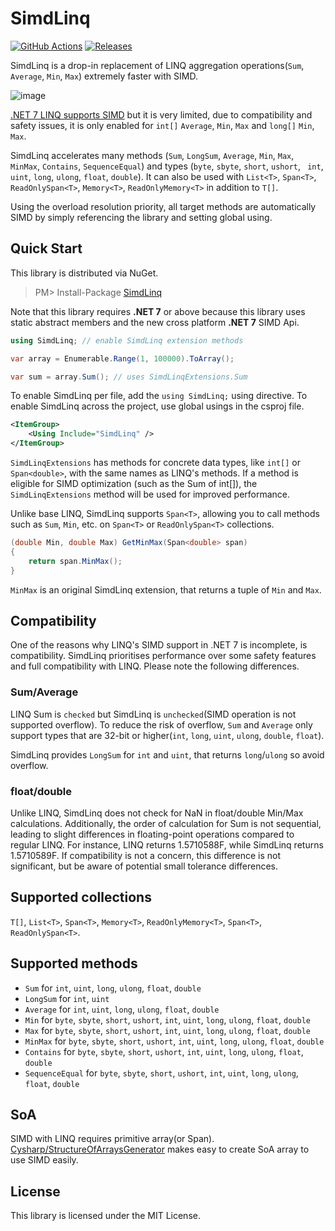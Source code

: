 # SimdLinq
[![GitHub Actions](https://github.com/Cysharp/SimdLinq/workflows/Build-Debug/badge.svg)](https://github.com/Cysharp/SimdLinq/actions) [![Releases](https://img.shields.io/github/release/Cysharp/SimdLinq.svg)](https://github.com/Cysharp/SimdLinq/releases)

SimdLinq is a drop-in replacement of LINQ aggregation operations(`Sum`, `Average`, `Min`, `Max`) extremely faster with SIMD.

![image](https://user-images.githubusercontent.com/46207/215410106-b68d8567-5abf-4aa4-a050-a803b1913187.png)

[.NET 7 LINQ supports SIMD](https://devblogs.microsoft.com/dotnet/performance_improvements_in_net_7/#linq) but it is very limited, due to compatibility and safety issues, it is only enabled for `int[]` `Average`, `Min`, `Max` and `long[]` `Min`, `Max`.

SimdLinq accelerates many methods (`Sum`, `LongSum`, `Average`, `Min`, `Max`, `MinMax`, `Contains`, `SequenceEqual`) and types (`byte`, `sbyte`, `short`, `ushort`, ` int`, `uint`, `long`, `ulong`, `float`, `double`). It can also be used with `List<T>`, `Span<T>`, `ReadOnlySpan<T>`, `Memory<T>`, `ReadOnlyMemory<T>` in addition to `T[]`.

Using the overload resolution priority, all target methods are automatically SIMD by simply referencing the library and setting global using.

Quick Start
---
This library is distributed via NuGet.

> PM> Install-Package [SimdLinq](https://www.nuget.org/packages/SimdLinq)

Note that this library requires **.NET 7** or above because this library uses static abstract members and the new cross platform **.NET 7** SIMD Api.

```csharp
using SimdLinq; // enable SimdLinq extension methods

var array = Enumerable.Range(1, 100000).ToArray();

var sum = array.Sum(); // uses SimdLinqExtensions.Sum
```

To enable SimdLinq per file, add the `using SimdLinq;` using directive. To enable SimdLinq across the project, use global usings in the csproj file.

```xml
<ItemGroup>
    <Using Include="SimdLinq" />
</ItemGroup>
```

`SimdLinqExtensions` has methods for concrete data types, like `int[]` or `Span<double>`, with the same names as LINQ's methods. If a method is eligible for SIMD optimization (such as the Sum of int[]), the `SimdLinqExtensions` method will be used for improved performance.

Unlike base LINQ, SimdLinq supports `Span<T>`, allowing you to call methods such as `Sum`, `Min`, etc. on `Span<T>` or `ReadOnlySpan<T>` collections.

```csharp
(double Min, double Max) GetMinMax(Span<double> span)
{
    return span.MinMax();
}
```

`MinMax` is an original SimdLinq extension, that returns a tuple of `Min` and `Max`.

Compatibility
---
One of the reasons why LINQ's SIMD support in .NET 7 is incomplete, is compatibility. SimdLinq prioritises performance over some safety features and full compatibility with LINQ. Please note the following differences.

### Sum/Average

LINQ Sum is `checked` but SimdLinq is `unchecked`(SIMD operation is not supported overflow). To reduce the risk of overflow, `Sum` and `Average` only support types that are 32-bit or higher(`int`, `long`, `uint`, `ulong`, `double`, `float`).

SimdLinq provides `LongSum` for `int` and `uint`, that returns `long`/`ulong` so avoid overflow.

### float/double

Unlike LINQ, SimdLinq does not check for NaN in float/double Min/Max calculations. Additionally, the order of calculation for Sum is not sequential, leading to slight differences in floating-point operations compared to regular LINQ. For instance, LINQ returns 1.5710588F, while SimdLinq returns 1.5710589F. If compatibility is not a concern, this difference is not significant, but be aware of potential small tolerance differences.

Supported collections
---
`T[]`, `List<T>`, `Span<T>`, `Memory<T>`, `ReadOnlyMemory<T>`, `Span<T>`, `ReadOnlySpan<T>`.

Supported methods
---
* `Sum` for `int`, `uint`, `long`, `ulong`, `float`, `double`
* `LongSum` for `int`, `uint`
* `Average` for `int`, `uint`, `long`, `ulong`, `float`, `double`
* `Min` for `byte`, `sbyte`, `short`, `ushort`, `int`, `uint`, `long`, `ulong`, `float`, `double`
* `Max` for `byte`, `sbyte`, `short`, `ushort`, `int`, `uint`, `long`, `ulong`, `float`, `double`
* `MinMax` for `byte`, `sbyte`, `short`, `ushort`, `int`, `uint`, `long`, `ulong`, `float`, `double`
* `Contains` for `byte`, `sbyte`, `short`, `ushort`, `int`, `uint`, `long`, `ulong`, `float`, `double`
* `SequenceEqual` for `byte`, `sbyte`, `short`, `ushort`, `int`, `uint`, `long`, `ulong`, `float`, `double`

SoA
---
SIMD with LINQ requires primitive array(or Span). [Cysharp/StructureOfArraysGenerator](https://github.com/Cysharp/StructureOfArraysGenerator) makes easy to create SoA array to use SIMD easily.

License
---
This library is licensed under the MIT License.
